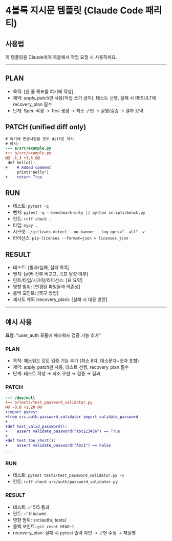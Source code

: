 # 4블록 지시문 템플릿 (Claude Code 패리티)

## 사용법
이 템플릿을 Claude에게 복붙해서 작업 요청 시 사용하세요.

---

## PLAN
- 목적: [한 줄 목표를 여기에 작성]
- 제약: apply_patch만 사용(직접 쓰기 금지), 테스트 선행, 실패 시 RESULT에 recovery_plan 필수
- 단계: Spec 작성 → Test 생성 → 최소 구현 → 실행/검증 → 결과 요약

## PATCH (unified diff only)
```diff
# 여기에 변경사항을 모두 diff로 제시
# 예시:
--- a/src/example.py
+++ b/src/example.py
@@ -1,3 +1,5 @@
 def hello():
+    # Added comment
     print("Hello")
+    return True
```

## RUN
- 테스트: `pytest -q`
- 벤치: `pytest -q --benchmark-only || python scripts/bench.py`
- 린트: `ruff check .`
- 타입: `mypy .`
- 시크릿: `./gitleaks detect --no-banner --log-opts="--all" -v`
- 라이선스: `pip-licenses --format=json > licenses.json`

## RESULT
- 테스트: [통과/실패, 실패 목록]
- 벤치: [p95 전후 비교표, 목표 달성 여부]
- 린트/타입/시크릿/라이선스: [표 요약]
- 영향 범위: [변경된 파일들과 의존성]
- 롤백 포인트: [복구 방법]
- 재시도 계획 (recovery_plan): [실패 시 대응 방안]

---

## 예시 사용

**요청**: "user_auth 모듈에 패스워드 검증 기능 추가"

### PLAN
- 목적: 패스워드 강도 검증 기능 추가 (최소 8자, 대소문자+숫자 포함)
- 제약: apply_patch만 사용, 테스트 선행, recovery_plan 필수
- 단계: 테스트 작성 → 최소 구현 → 검증 → 결과

### PATCH
```diff
--- /dev/null
+++ b/tests/test_password_validator.py
@@ -0,0 +1,20 @@
+import pytest
+from src.auth.password_validator import validate_password
+
+def test_valid_password():
+    assert validate_password("Abc123456") == True
+
+def test_too_short():
+    assert validate_password("Abc1") == False
...
```

### RUN
- 테스트: `pytest tests/test_password_validator.py -v`
- 린트: `ruff check src/auth/password_validator.py`

### RESULT  
- 테스트: ✅ 5/5 통과
- 린트: ✅ 0 issues
- 영향 범위: src/auth/, tests/
- 롤백 포인트: `git reset HEAD~1`
- recovery_plan: 실패 시 pytest 출력 확인 → 구현 수정 → 재실행